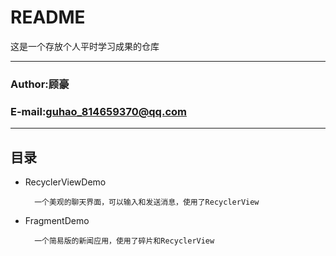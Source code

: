 README
===========================
这是一个存放个人平时学习成果的仓库
****
### Author:顾豪
### E-mail:guhao_814659370@qq.com
****
## 目录
* RecyclerViewDemo

        一个美观的聊天界面，可以输入和发送消息，使用了RecyclerView
* FragmentDemo
        
        一个简易版的新闻应用，使用了碎片和RecyclerView
